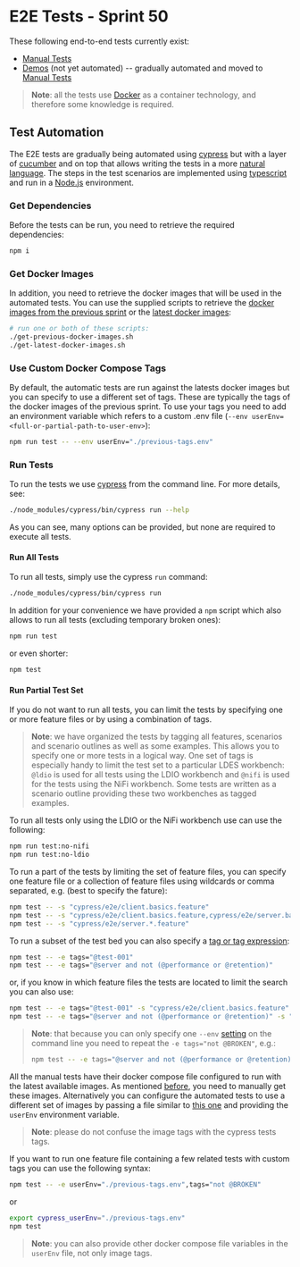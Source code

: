 # E2E Tests - Sprint 50
These following end-to-end tests currently exist:
* [Manual Tests](./tests)
* [Demos](./demos) (not yet automated) -- gradually automated and moved to [Manual Tests](./tests)

> **Note**: all the tests use [Docker](http://www.docker.io) as a container technology, and therefore some knowledge is required.

## Test Automation
The E2E tests are gradually being automated using [cypress](https://www.cypress.io/) but with a layer of [cucumber](https://cucumber.io/) and on top that allows writing the tests in a more [natural language](https://en.wikipedia.org/wiki/Cucumber_(software)). The steps in the test scenarios are implemented using [typescript](https://www.typescriptlang.org/) and run in a [Node.js](https://nodejs.org/) environment.

### Get Dependencies
Before the tests can be run, you need to retrieve the required dependencies:
```bash
npm i
```

### Get Docker Images
In addition, you need to retrieve the docker images that will be used in the automated tests. You can use the supplied scripts to retrieve the [docker images from the previous sprint](./get-previous-docker-images.sh) or the [latest docker images](./get-latest-docker-images.sh):
```bash
# run one or both of these scripts:
./get-previous-docker-images.sh
./get-latest-docker-images.sh
```

### Use Custom Docker Compose Tags
By default, the automatic tests are run against the latests docker images but you can specify to use a different set of tags. These are typically the tags of the docker images of the previous sprint. To use your tags you need to add an environment variable which refers to a custom .env file (`--env userEnv=<full-or-partial-path-to-user-env>`):
```bash
npm run test -- --env userEnv="./previous-tags.env"
```

### Run Tests
To run the tests we use [cypress](https://www.cypress.io) from the command line. For more details, see:
```bash
./node_modules/cypress/bin/cypress run --help
```
As you can see, many options can be provided, but none are required to execute all tests.

#### Run All Tests
To run all tests, simply use the cypress `run` command:
```bash
./node_modules/cypress/bin/cypress run
```
In addition for your convenience we have provided a `npm` script which also allows to run all tests (excluding temporary broken ones):
```bash
npm run test
```
or even shorter:
```bash
npm test
```

#### Run Partial Test Set
If you do not want to run all tests, you can limit the tests by specifying one or more feature files or by using a combination of tags.

> **Note**: we have organized the tests by tagging all features, scenarios and scenario outlines as well as some examples. This allows you to specify one or more tests in a logical way. One set of tags is especially handy to limit the test set to a particular LDES workbench: `@ldio` is used for all tests using the LDIO workbench and `@nifi` is used for the tests using the NiFi workbench. Some tests are written as a scenario outline providing these two workbenches as tagged examples.

To run all tests only using the LDIO or the NiFi workbench use can use the following:
```bash
npm run test:no-nifi
npm run test:no-ldio
```

To run a part of the tests by limiting the set of feature files, you can specify one feature file or a collection of feature files using wildcards or comma separated, e.g. (best to specify the fature):
```bash
npm test -- -s "cypress/e2e/client.basics.feature"
npm test -- -s "cypress/e2e/client.basics.feature,cypress/e2e/server.basics.feature"
npm test -- -s "cypress/e2e/server.*.feature"
```
To run a subset of the test bed you can also specify a [tag or tag expression](https://cucumber.io/docs/cucumber/api/?lang=javascript#tags):
```bash
npm test -- -e tags="@test-001"
npm test -- -e tags="@server and not (@performance or @retention)"
```
or, if you know in which feature files the tests are located to limit the search you can also use:
```bash
npm test -- -e tags="@test-001" -s "cypress/e2e/client.basics.feature"
npm test -- -e tags="@server and not (@performance or @retention)" -s "cypress/e2e/server.*.feature"
```

> **Note**: that because you can only specify one `--env` [setting](https://docs.cypress.io/guides/guides/environment-variables#Option-4---env) on the command line you need to repeat the `-e tags="not @BROKEN"`, e.g.:
> ```bash
> npm test -- -e tags="@server and not (@performance or @retention) and not @BROKEN" -s "cypress/e2e/server.*.feature"
> ```

All the manual tests have their docker compose file configured to run with the latest available images. As mentioned [before](#get-docker-images), you need to manually get these images. Alternatively you can configure the automated tests to use a different set of images by passing a file similar to [this one](./previous-tags.env) and providing the `userEnv` environment variable.

> **Note**: please do not confuse the image tags with the cypress tests tags. 

If you want to run one feature file containing a few related tests with custom tags you can use the following syntax:
```bash
npm test -- -e userEnv="./previous-tags.env",tags="not @BROKEN"
```
or
```bash
export cypress_userEnv="./previous-tags.env"
npm test
```

> **Note**: you can also provide other docker compose file variables in the `userEnv` file, not only image tags.
